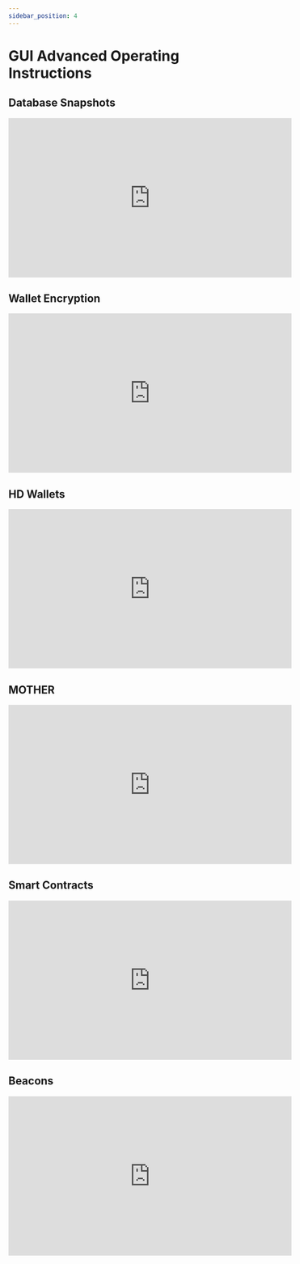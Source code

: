 ```yaml
---
sidebar_position: 4
---
```


# GUI Advanced Operating Instructions

## Database Snapshots
<iframe width="560" height="315" src="https://www.youtube.com/embed/PAQTRGpBNEI" title="YouTube video player" frameborder="0" allow="accelerometer; autoplay; clipboard-write; encrypted-media; gyroscope; picture-in-picture; web-share; fullscreen" allowfullscreen></iframe>

## Wallet Encryption
<iframe width="560" height="315" src="https://www.youtube.com/embed/LUesQJdFgcQ" title="YouTube video player" frameborder="0" allow="accelerometer; autoplay; clipboard-write; encrypted-media; gyroscope; picture-in-picture; web-share; fullscreen" allowfullscreen></iframe>

## HD Wallets
<iframe width="560" height="315" src="https://www.youtube.com/embed/tIsUHfrqIh0" title="YouTube video player" frameborder="0" allow="accelerometer; autoplay; clipboard-write; encrypted-media; gyroscope; picture-in-picture; web-share; fullscreen" allowfullscreen></iframe>

## MOTHER
<iframe width="560" height="315" src="https://www.youtube.com/embed/AT-_gS0sVb0" title="YouTube video player" frameborder="0" allow="accelerometer; autoplay; clipboard-write; encrypted-media; gyroscope; picture-in-picture; web-share; fullscreen" allowfullscreen></iframe>

## Smart Contracts 
<iframe width="560" height="315" src="https://www.youtube.com/embed/T2NDuantd5w" title="YouTube video player" frameborder="0" allow="accelerometer; autoplay; clipboard-write; encrypted-media; gyroscope; picture-in-picture; web-share; fullscreen" allowfullscreen></iframe>

## Beacons
<iframe width="560" height="315" src="https://www.youtube.com/embed/mzqGwhlPmk8" title="YouTube video player" frameborder="0" allow="accelerometer; autoplay; clipboard-write; encrypted-media; gyroscope; picture-in-picture; web-share; fullscreen" allowfullscreen></iframe>


